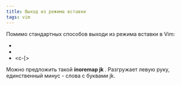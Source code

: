 ```yaml
---
title: Выход из режима вставки
tags: vim
---
```

Помимо стандартных способов выходи из режима вставки в Vim:

* <esc>
* <c-c>
* <c-[>

Можно предложить такой **inoremap jk <esc>**. Разгружает левую руку, единственный минус - слова с буквами jk.
